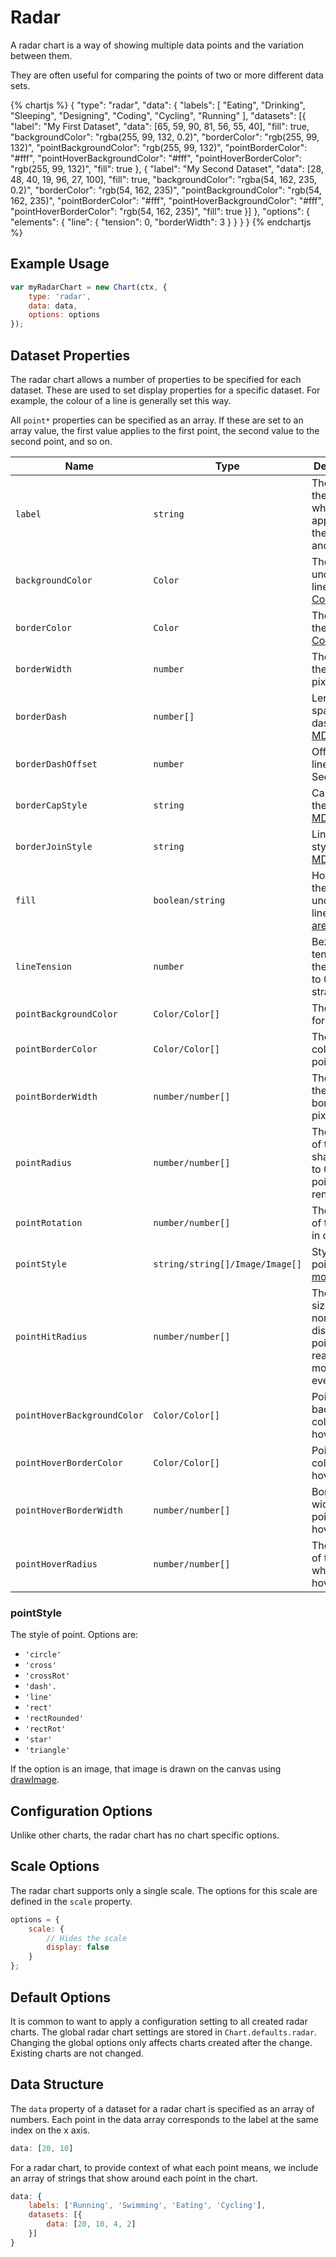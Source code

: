 # Radar
A radar chart is a way of showing multiple data points and the variation between them.

They are often useful for comparing the points of two or more different data sets.

{% chartjs %}
{
    "type": "radar",
    "data": {
        "labels": [
            "Eating",
            "Drinking",
            "Sleeping",
            "Designing",
            "Coding",
            "Cycling",
            "Running"
        ],
        "datasets": [{
            "label": "My First Dataset",
            "data": [65, 59, 90, 81, 56, 55, 40],
            "fill": true,
            "backgroundColor": "rgba(255, 99, 132, 0.2)",
            "borderColor": "rgb(255, 99, 132)",
            "pointBackgroundColor": "rgb(255, 99, 132)",
            "pointBorderColor": "#fff",
            "pointHoverBackgroundColor": "#fff",
            "pointHoverBorderColor": "rgb(255, 99, 132)",
            "fill": true
        }, {
            "label": "My Second Dataset",
            "data": [28, 48, 40, 19, 96, 27, 100],
            "fill": true,
            "backgroundColor": "rgba(54, 162, 235, 0.2)",
            "borderColor": "rgb(54, 162, 235)",
            "pointBackgroundColor": "rgb(54, 162, 235)",
            "pointBorderColor": "#fff",
            "pointHoverBackgroundColor": "#fff",
            "pointHoverBorderColor": "rgb(54, 162, 235)",
            "fill": true
        }]
    },
    "options": {
        "elements": {
            "line": {
                "tension": 0,
                "borderWidth": 3
            }
        }
    }
}
{% endchartjs %}

## Example Usage
```javascript
var myRadarChart = new Chart(ctx, {
    type: 'radar',
    data: data,
    options: options
});
```

## Dataset Properties

The radar chart allows a number of properties to be specified for each dataset. These are used to set display properties for a specific dataset. For example, the colour of a line is generally set this way.

All `point*` properties can be specified as an array. If these are set to an array value, the first value applies to the first point, the second value to the second point, and so on.

| Name | Type | Description
| ---- | ---- | -----------
| `label` | `string` | The label for the dataset which appears in the legend and tooltips.
| `backgroundColor` | `Color` | The fill color under the line. See [Colors](../general/colors.md#colors).
| `borderColor` | `Color` | The color of the line. See [Colors](../general/colors.md#colors).
| `borderWidth` | `number` | The width of the line in pixels.
| `borderDash` | `number[]` | Length and spacing of dashes. See [MDN](https://developer.mozilla.org/en-US/docs/Web/API/CanvasRenderingContext2D/setLineDash).
| `borderDashOffset` | `number` | Offset for line dashes. See [MDN](https://developer.mozilla.org/en-US/docs/Web/API/CanvasRenderingContext2D/lineDashOffset).
| `borderCapStyle` | `string` | Cap style of the line. See [MDN](https://developer.mozilla.org/en-US/docs/Web/API/CanvasRenderingContext2D/lineCap).
| `borderJoinStyle` | `string` | Line joint style. See [MDN](https://developer.mozilla.org/en-US/docs/Web/API/CanvasRenderingContext2D/lineJoin).
| `fill` | `boolean/string` | How to fill the area under the line. See [area charts](area.md).
| `lineTension` | `number` | Bezier curve tension of the line. Set to 0 to draw straightlines.
| `pointBackgroundColor` | `Color/Color[]` | The fill color for points.
| `pointBorderColor` | `Color/Color[]` | The border color for points.
| `pointBorderWidth` | `number/number[]` | The width of the point border in pixels.
| `pointRadius` | `number/number[]` | The radius of the point shape. If set to 0, the point is not rendered.
| `pointRotation` | `number/number[]` | The rotation of the point in degrees.
| `pointStyle` | `string/string[]/Image/Image[]` | Style of the point. [more...](#pointstyle)
| `pointHitRadius` | `number/number[]` | The pixel size of the non-displayed point that reacts to mouse events.
| `pointHoverBackgroundColor` | `Color/Color[]` | Point background color when hovered.
| `pointHoverBorderColor` | `Color/Color[]` | Point border color when hovered.
| `pointHoverBorderWidth` | `number/number[]` | Border width of point when hovered.
| `pointHoverRadius` | `number/number[]` | The radius of the point when hovered.

### pointStyle
The style of point. Options are:
* `'circle'`
* `'cross'`
* `'crossRot'`
* `'dash'.`
* `'line'`
* `'rect'`
* `'rectRounded'`
* `'rectRot'`
* `'star'`
* `'triangle'`

If the option is an image, that image is drawn on the canvas using [drawImage](https://developer.mozilla.org/en/docs/Web/API/CanvasRenderingContext2D/drawImage).

## Configuration Options

Unlike other charts, the radar chart has no chart specific options.

## Scale Options

The radar chart supports only a single scale. The options for this scale are defined in the `scale` property.

```javascript
options = {
    scale: {
        // Hides the scale
        display: false
    }
};
```

## Default Options

It is common to want to apply a configuration setting to all created radar charts. The global radar chart settings are stored in `Chart.defaults.radar`. Changing the global options only affects charts created after the change. Existing charts are not changed.

## Data Structure

The `data` property of a dataset for a radar chart is specified as an array of numbers. Each point in the data array corresponds to the label at the same index on the x axis.

```javascript
data: [20, 10]
```

For a radar chart, to provide context of what each point means, we include an array of strings that show around each point in the chart.

```javascript
data: {
    labels: ['Running', 'Swimming', 'Eating', 'Cycling'],
    datasets: [{
        data: [20, 10, 4, 2]
    }]
}
```
